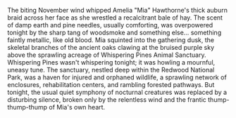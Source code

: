 The biting November wind whipped Amelia "Mia" Hawthorne's thick auburn braid across her face as she wrestled a recalcitrant bale of hay.  The scent of damp earth and pine needles, usually comforting, was overpowered tonight by the sharp tang of woodsmoke and something else… something faintly metallic, like old blood.  Mia squinted into the gathering dusk, the skeletal branches of the ancient oaks clawing at the bruised purple sky above the sprawling acreage of Whispering Pines Animal Sanctuary.  Whispering Pines wasn't whispering tonight; it was howling a mournful, uneasy tune.  The sanctuary, nestled deep within the Redwood National Park, was a haven for injured and orphaned wildlife, a sprawling network of enclosures, rehabilitation centers, and rambling forested pathways.  But tonight, the usual quiet symphony of nocturnal creatures was replaced by a disturbing silence, broken only by the relentless wind and the frantic thump-thump-thump of Mia's own heart.
